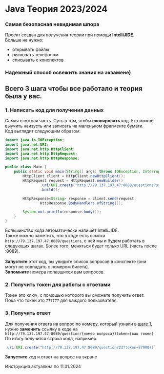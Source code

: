 # Java Теория 2023/2024

### Самая безопасная невидимая шпора
Проект создан для получения теории при помощи **IntelliJIDE**.
<br>
Больше не нужно:
- открывать файлы
- рисковать телефоном
- списывать с конспектов

### Надежный способ освежить знания на экзамене)
## Всего 3 шага чтобы все работало и теория была у вас.

### 1. Написать код для получения данных
<span id="step1">Самая</span> сложная часть. Суть в том, чтобы **скопировать** код. Его можно выучить наизусть или записать на маленьком фрагменте бумаги.
<br>
Код выглядит следующим образом:
```java
import java.io.IOException;
import java.net.URI;
import java.net.http.HttpClient;
import java.net.http.HttpRequest;
import java.net.http.HttpResponse;

public class Main {
    public static void main(String[] args) throws IOException, InterruptedException {
        HttpClient client = HttpClient.newHttpClient();
        HttpRequest request = HttpRequest.newBuilder()
                .uri(URI.create("http://79.137.197.47:8089/questions?string"))  // В этой строке - ссылка, с которой будем работать
                .build();

        HttpResponse<String> response = client.send(request,
                HttpResponse.BodyHandlers.ofString());

        System.out.println(response.body());
    }
}
```
Большинство кода автоматически напишет IntelliJIDE.
<br>
Также можно заметить, что в коде есть ссылка `http://79.137.197.47:8089/questions`, с ней мы и будем работать в
следующих шагах. Более того, меняться будет только URL (часть после :8089).
<br><br>
**Запустите** этот код, вы увидите список вопросов в конспекте (они могут не совпадать с номером билета).<br>
**Запомните** номера попавшихся вам вопросов.

### 2. Получить токен для работы с ответами
Токен это ключ, с помощью которого вы сможете получить ответ.<br>
Пока что токен это `777777` для каждого пользователя.

### 3. Получить ответ
Для получения ответа на вопрос по номеру, который узнали в <a href="#step1">шаге 1</a>,
нужно **заменить** ссылку в коде на `http://79.137.197.47:8089/question/{номер вопроса}?token={ваш токен}`<br>
По итогу получится строка кода, например:<br> 
```java
.uri(URI.create("http://79.137.197.47:8089/question/23?token=87990))`
```
**Запустите** код и ответ на вопрос на экране

Инструкция актуальна по 11.01.2024

